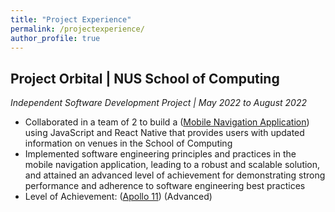 ```yaml
---
title: "Project Experience"
permalink: /projectexperience/
author_profile: true
---
```


## **Project Orbital | NUS School of Computing**   
*Independent Software Development Project | May 2022 to August 2022*  
* Collaborated in a team of 2 to build a (<a href="https://drive.google.com/file/d/1LctkmaBrIxnTpcVH-p-aYIDS_9tRh_dl/view?usp=drive_link" target="_blank">Mobile Navigation Application</a>) using JavaScript and React Native that provides users with updated information on venues in the School of Computing  
* Implemented software engineering principles and practices in the mobile navigation application, leading to a robust and scalable solution, and attained an advanced level of achievement for demonstrating strong performance and adherence to software engineering best practices  
* Level of Achievement: (<a href="https://credentials.nus.edu.sg/1ac06b9f-4eb7-4ab2-8e88-52302402bbf5" target="_blank">Apollo 11</a>) (Advanced)  
